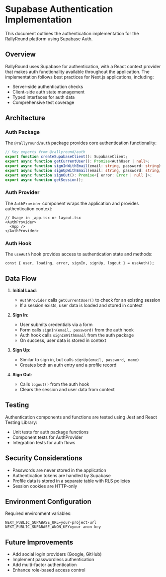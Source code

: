 # Supabase Authentication Implementation

This document outlines the authentication implementation for the RallyRound platform using Supabase Auth.

## Overview

RallyRound uses Supabase for authentication, with a React context provider that makes auth functionality available throughout the application. The implementation follows best practices for Next.js applications, including:

- Server-side authentication checks
- Client-side auth state management
- Typed interfaces for auth data
- Comprehensive test coverage

## Architecture

### Auth Package

The `@rallyround/auth` package provides core authentication functionality:

```typescript
// Key exports from @rallyround/auth
export function createSupabaseClient(): SupabaseClient;
export async function getCurrentUser(): Promise<AuthUser | null>;
export async function signInWithEmail(email: string, password: string): Promise<AuthResult>;
export async function signUpWithEmail(email: string, password: string, name: string): Promise<AuthResult>;
export async function signOut(): Promise<{ error: Error | null }>;
export async function getSession();
```

### Auth Provider

The `AuthProvider` component wraps the application and provides authentication context:

```tsx
// Usage in _app.tsx or layout.tsx
<AuthProvider>
  <App />
</AuthProvider>
```

### Auth Hook

The `useAuth` hook provides access to authentication state and methods:

```tsx
const { user, loading, error, signIn, signUp, logout } = useAuth();
```

## Data Flow

1. **Initial Load**:
   - `AuthProvider` calls `getCurrentUser()` to check for an existing session
   - If a session exists, user data is loaded and stored in context

2. **Sign In**:
   - User submits credentials via a form
   - Form calls `signIn(email, password)` from the auth hook
   - Auth hook calls `signInWithEmail` from the auth package
   - On success, user data is stored in context

3. **Sign Up**:
   - Similar to sign in, but calls `signUp(email, password, name)`
   - Creates both an auth entry and a profile record

4. **Sign Out**:
   - Calls `logout()` from the auth hook
   - Clears the session and user data from context

## Testing

Authentication components and functions are tested using Jest and React Testing Library:

- Unit tests for auth package functions
- Component tests for AuthProvider
- Integration tests for auth flows

## Security Considerations

- Passwords are never stored in the application
- Authentication tokens are handled by Supabase
- Profile data is stored in a separate table with RLS policies
- Session cookies are HTTP-only

## Environment Configuration

Required environment variables:

```
NEXT_PUBLIC_SUPABASE_URL=your-project-url
NEXT_PUBLIC_SUPABASE_ANON_KEY=your-anon-key
```

## Future Improvements

- Add social login providers (Google, GitHub)
- Implement passwordless authentication
- Add multi-factor authentication
- Enhance role-based access control
